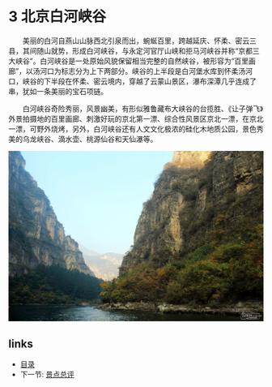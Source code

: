 # 3 北京白河峡谷

　　美丽的白河自燕山山脉西北引泉而出，蜿蜒百里，跨越延庆、怀柔、密云三县，其间随山就势，形成白河峡谷，与永定河官厅山峡和拒马河峡谷并称“京都三大峡谷”。白河峡谷是一处原始风貌保留相当完整的自然峡谷，被形容为“百里画廊”，以汤河口为标志分为上下两部分。峡谷的上半段是白河堡水库到怀柔汤河口，峡谷的下半段在怀柔、密云境内，穿越了云蒙山景区，瀑布深潭几乎连成了串，犹如一条美丽的宝石项链。

　　白河峡谷奇险秀丽，风景幽美，有形似雅鲁藏布大峡谷的台揽胜、《让子弹飞》外景拍摄地的百里画廊、刺激好玩的京北第一漂、综合性风景区京北一漂，在京北一漂，可野外烧烤，另外，白河峡谷还有人文文化极浓的硅化木地质公园，景色秀美的乌龙峡谷、滴水壶、桃源仙谷和天仙瀑等。

![](images/2.0.lqx.jpg?raw=true)

## links
  * [目录](<preface.md>)
  * 下一节: [景点总评](<02.1.md>)